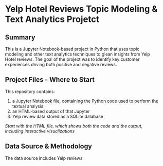 # Yelp Hotel Reviews Topic Modeling & Text Analytics Projetct

## Summary
This is a Jupyter Notebook-based project in Python that uses topic modeling and other text analytics techniques to glean insights from Yelp Hotel reviews. The goal of the project was to identify key customer experiences driving both positive and negative reviews. 

## Project Files - Where to Start
This repository contains:

1. a Jupyter Notebook file, containing the Python code used to perform the textual analysis
2. an HTML-based output of that Jupyter
3. Yelp review data stored as a SQLite database

*Start with the HTML file, which shows both the code and the output, including interactive visualizations*

## Data Source & Methodology
The data source includes Yelp reviews 


